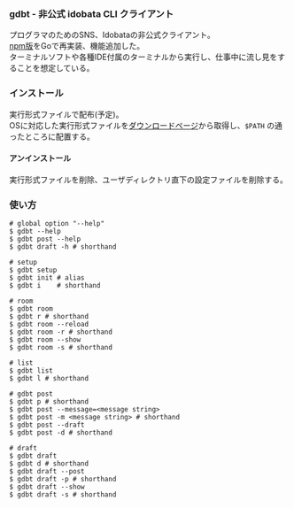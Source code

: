 ### gdbt - 非公式 idobata CLI クライアント

プログラマのためのSNS、Idobataの非公式クライアント。   
[npm版](https://www.npmjs.com/package/idbt)をGoで再実装、機能追加した。   
ターミナルソフトや各種IDE付属のターミナルから実行し、仕事中に流し見をすることを想定している。

### インストール

実行形式ファイルで配布(予定)。   
OSに対応した実行形式ファイルを[ダウンロードページ](https://lepra-tsr.github.io/gdbt/download)から取得し、`$PATH` の通ったところに配置する。

#### アンインストール

実行形式ファイルを削除、ユーザディレクトリ直下の設定ファイルを削除する。

### 使い方

```
# global option "--help"
$ gdbt --help
$ gdbt post --help
$ gdbt draft -h # shorthand

# setup
$ gdbt setup
$ gdbt init # alias
$ gdbt i    # shorthand

# room
$ gdbt room
$ gdbt r # shorthand
$ gdbt room --reload
$ gdbt room -r # shorthand
$ gdbt room --show
$ gdbt room -s # shorthand

# list
$ gdbt list
$ gdbt l # shorthand

# gdbt post
$ gdbt p # shorthand
$ gdbt post --message=<message string>
$ gdbt post -m <message string> # shorthand
$ gdbt post --draft
$ gdbt post -d # shorthand

# draft
$ gdbt draft
$ gdbt d # shorthand
$ gdbt draft --post
$ gdbt draft -p # shorthand
$ gdbt draft --show
$ gdbt draft -s # shorthand
```
